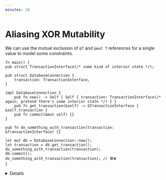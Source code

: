 ```yaml
---
minutes: 10
---
```


# Aliasing XOR Mutability

We can use the mutual exclusion of `&T` and `&mut T` references for a single value to model some constraints.

```rust,editable
fn main() {
pub struct TransactionInterface(/* some kind of interior state */);

pub struct DatabaseConnection {
    transaction: TransactionInterface,
}

impl DatabaseConnection {
    pub fn new() -> Self { Self { transaction: TransactionInterface(/* again, pretend there's some interior state */) } }
    pub fn get_transaction(&self) -> &TransactionInterface { &self.transaction }
    pub fn commit(&mut self) {}
}

pub fn do_something_with_transaction(transaction: &TransactionInterface) {}

let mut db = DatabaseConnection::new();
let transaction = db.get_transaction();
do_something_with_transaction(transaction);
db.commit();
do_something_with_transaction(transaction); // 🛠️❌
}
```

<details>

- This example shows how we can use the "Aliasing XOR Mutability" rule when it comes to shared and mutable references to model safe access to transactions for a database. This is a loose sketch of such a model, and rust database frameworks you use may not look anything like this in practice.

- As laid out in [generalizing ownership]("./generalizing-ownership.md") we can look at the ways Mutable References and Shareable References interact to see if they fit with the invariants we want to uphold for an API.

- Here we want to be able to write to a transaction, which has some internal breaking of rust rules we don't concern ourselves with, before then committing that transaction.

- By having the "commit transaction" method take a mutable reference, regardless of if mutation is happening, the borrow checker prevents references to the internal transaction surface persisting between calls to that method.

- The transaction itself can be modelled with a shareable reference, not necessarily because the interior state stays the same while we use it but because this prevents using the "commit transaction" functionality until the transaction is "over."

<!-- Entirely reasonable to reframe the example off this contradiction, but I think it has pedagogical value regardless. -->
- Tangential: We could instead have the `get_transaction` method return a mutable reference off a mutable reference to self (`fn get_transaction(&mut self) -> &mut TransactionInterface`) but we're trying to show off the ways shareable and mutable references exclude each other here.

</details>